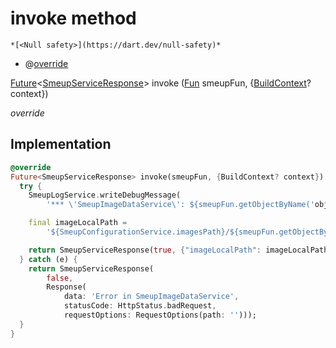 


# invoke method




    *[<Null safety>](https://dart.dev/null-safety)*



- @[override](https://api.flutter.dev/flutter/dart-core/override-constant.html)

[Future](https://api.flutter.dev/flutter/dart-async/Future-class.html)&lt;[SmeupServiceResponse](../../smeup_services_smeup_service_response/SmeupServiceResponse-class.md)> invoke
([Fun](../../smeup_models_fun/Fun-class.md) smeupFun, {[BuildContext](https://api.flutter.dev/flutter/widgets/BuildContext-class.html)? context})

_override_






## Implementation

```dart
@override
Future<SmeupServiceResponse> invoke(smeupFun, {BuildContext? context}) async {
  try {
    SmeupLogService.writeDebugMessage(
        '*** \'SmeupImageDataService\': ${smeupFun.getObjectByName('obj1').k}');

    final imageLocalPath =
        '${SmeupConfigurationService.imagesPath}/${smeupFun.getObjectByName('obj1').k}';

    return SmeupServiceResponse(true, {"imageLocalPath": imageLocalPath});
  } catch (e) {
    return SmeupServiceResponse(
        false,
        Response(
            data: 'Error in SmeupImageDataService',
            statusCode: HttpStatus.badRequest,
            requestOptions: RequestOptions(path: '')));
  }
}
```







